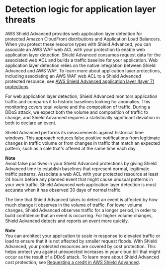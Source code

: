 # Detection logic for application layer threats<a name="ddos-event-detection-application"></a>

AWS Shield Advanced provides web application layer detection for protected Amazon CloudFront distributions and Application Load Balancers\. When you protect these resource types with Shield Advanced, you can associate an AWS WAF web ACL with your protection to enable web application layer detection\. Shield Advanced consumes request data for the associated web ACL and builds a traffic baseline for your application\. Web application layer detection relies on the native integration between Shield Advanced and AWS WAF\. To learn more about application layer protections, including associating an AWS WAF web ACL to a Shield Advanced protected resource, see [AWS Shield Advanced application layer \(layer 7\) protections](ddos-app-layer-protections.md)\. 

For web application layer detection, Shield Advanced monitors application traffic and compares it to historic baselines looking for anomalies\. This monitoring covers total volume and the composition of traffic\. During a DDoS attack, we expect both the volume and composition of traffic to change, and Shield Advanced requires a statistically significant deviation in both to declare an event\. 

Shield Advanced performs its measurements against historical time windows\.  This approach reduces false positive notifications from legitimate changes in traffic volume or from changes in traffic that match an expected pattern, such as a sale that's offered at the same time each day\. 

**Note**  
Avoid false positives in your Shield Advanced protections by giving Shield Advanced time to establish baselines that represent normal, legitimate traffic patterns\. Associate a web ACL with your protected resource at least 24 hours before any planned event that might cause unusual patterns in your web traffic\. Shield Advanced web application layer detection is most accurate when it has observed 30 days of normal traffic\.

The time that Shield Advanced takes to detect an event is affected by how much change it observes in the volume of traffic\. For lower volume changes, Shield Advanced observes traffic for a longer period, in order to build confidence that an event is occurring\. For higher volume changes, Shield Advanced detects and reports an event more quickly\. 

**Note**  
You can architect your application to scale in response to elevated traffic or load to ensure that it is not affected by smaller request floods\. With Shield Advanced, your protected resources are covered by cost protection\. This helps protect you against unexpected increases in your cloud bill that might occur as the result of a DDoS attack\. To learn more about Shield Advanced cost protection, see [Requesting a credit in AWS Shield Advanced](request-refund.md)\.